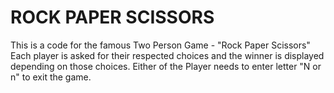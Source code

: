 # ROCK PAPER SCISSORS
This is a code for the famous Two Person Game - "Rock Paper Scissors"
Each player is asked for their respected choices and the winner is displayed depending on those choices.
Either of the Player needs to enter letter "N or n" to exit the game.
